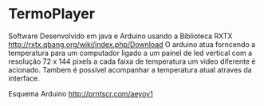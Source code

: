 # TermoPlayer

Software Desenvolvido em java e Arduino usando a Biblioteca RXTX http://rxtx.qbang.org/wiki/index.php/Download
O arduino atua forncendo a temperatura para um computador ligado a um painel de led vertical com a resolução 72 x 144 pixels a cada faixa de temperatura um video diferente é acionado. Tambem é possível acompanhar a temperatura atual atraves da interface.

Esquema Arduino
http://prntscr.com/aeyoy1

